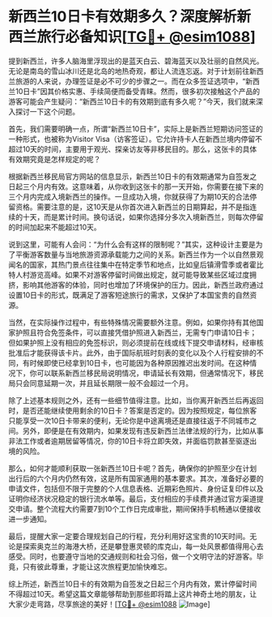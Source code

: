 # 新西兰10日卡有效期多久？深度解析新西兰旅行必备知识[[TG💪+ @esim1088](https://t.me/s/esim1088)]

提到新西兰，许多人脑海里浮现出的是蓝天白云、碧海蓝天以及壮丽的自然风光。无论是南岛的雪山冰川还是北岛的地热奇观，都让人流连忘返。对于计划前往新西兰旅游的人来说，办理签证是必不可少的步骤之一。而在众多签证选项中，“新西兰10日卡”因其价格实惠、手续简便而备受青睐。然而，很多初次接触这个产品的游客可能会产生疑问：“新西兰10日卡的有效期到底有多久呢？”今天，我们就来深入探讨一下这个问题。

首先，我们需要明确一点，所谓“新西兰10日卡”，实际上是新西兰短期访问签证的一种形式，也被称为Visitor Visa（访客签证）。它允许持卡人在新西兰境内停留不超过10天的时间，主要用于观光、探亲访友等非移民目的。那么，这张卡的具体有效期究竟是怎样规定的呢？

根据新西兰移民局官方网站的信息显示，新西兰10日卡的有效期通常为自签发之日起三个月内有效。这意味着，从你收到这张卡的那一天开始，你需要在接下来的三个月内完成入境新西兰的操作。一旦成功入境，你就获得了为期10天的合法停留资格。需要注意的是，这10天是从你首次进入新西兰的日期算起，并不是指连续的十天，而是累计时间。换句话说，如果你选择分多次入境新西兰，则每次停留的时间加起来不能超过10天。

说到这里，可能有人会问：“为什么会有这样的限制呢？”其实，这种设计主要是为了平衡游客数量与当地旅游资源承载能力之间的关系。新西兰作为一个以自然景观闻名的国家，其热门景点往往集中在特定季节和地点，比如皇后镇滑雪季或者霍比特人村游览高峰。如果不对游客停留时间做出规定，就可能导致某些区域过度拥挤，影响其他游客的体验，同时也增加了环境保护的压力。因此，新西兰政府通过设置10日卡的形式，既满足了游客短途旅行的需求，又保护了本国宝贵的自然资源。

当然，在实际操作过程中，有些特殊情况需要额外注意。例如，如果你持有其他国家护照且符合免签条件，可以直接凭借护照进入新西兰，无需专门申请10日卡；但如果护照上没有相应的免签标识，则必须提前在线或线下提交申请材料，经审核批准后才能获得该卡片。此外，由于国际航班时刻表的变化以及个人行程安排的不同，有时候即使已经拿到10日卡，也可能因为各种原因推迟出发时间。在这种情况下，你可以联系新西兰移民局说明情况，申请延长有效期，但通常情况下，移民局只会同意延期一次，并且延长期限一般不会超过一个月。

除了上述基本规则之外，还有一些细节值得注意。比如，当你离开新西兰后再返回时，是否还能继续使用剩余的10日卡？答案是否定的。因为按照规定，每位旅客只能享受一次10日卡带来的便利，无论你是中途离境还是直接往返于不同城市之间。另外，即便是在有效期内，如果发现有违反新西兰法律法规的行为，比如从事非法工作或者逾期居留等情况，你的10日卡将立即失效，并面临罚款甚至驱逐出境的风险。

那么，如何才能顺利获取一张新西兰10日卡呢？首先，确保你的护照至少在计划出行后的六个月内仍然有效，这是所有国家通用的基本要求。其次，准备好必要的申请文件，包括但不限于完整的个人信息表格、近期彩色照片、身份证复印件以及证明你经济状况稳定的银行流水单等。最后，支付相应的手续费并通过官方渠道提交申请。整个流程大约需要7到10个工作日完成审批，期间保持手机畅通以便接收进一步通知。

最后，提醒大家一定要合理规划自己的行程，充分利用好这宝贵的10天时间。无论是探索奥克兰的海港大桥，还是攀登惠灵顿的库克山，每一处风景都值得用心去感受。同时，也要遵守当地的交通规则和社会习俗，做一个文明守法的好游客。毕竟，只有彼此尊重，才能让这次旅程更加愉快难忘。

综上所述，新西兰10日卡的有效期为自签发之日起三个月内有效，累计停留时间不得超过10天。希望这篇文章能够帮助到那些即将踏上这片神奇土地的朋友，让大家少走弯路，尽享旅途的美好！[[TG💪+ @esim1088](https://t.me/s/esim1088) ![Image](https://i.postimg.cc/4NQfJmqS/Snipaste-2025-05-13-00-14-12.png)]